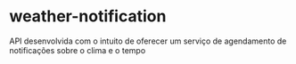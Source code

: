 # weather-notification
API desenvolvida com o intuito de oferecer um serviço de agendamento de notificações sobre o clima e o tempo

